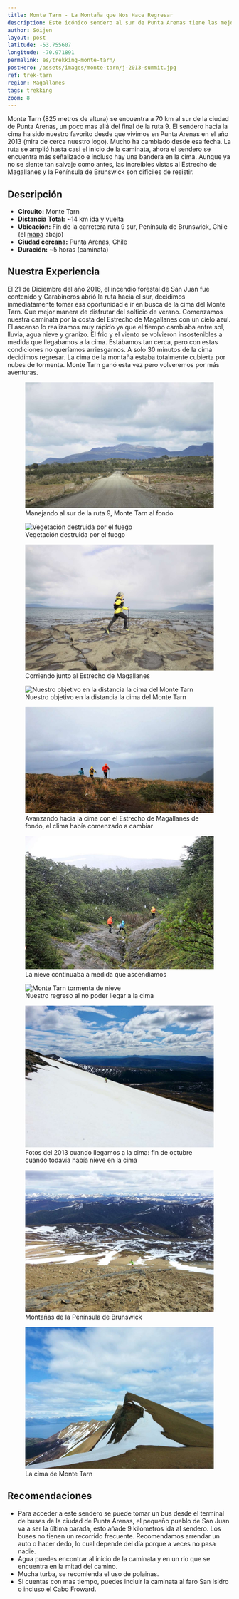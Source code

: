 ```yaml
---
title: Monte Tarn - La Montaña que Nos Hace Regresar
description: Este icónico sendero al sur de Punta Arenas tiene las mejores vistas al Estrecho de Magallanes y la Península de Brunswick.
author: Sóijen
layout: post
latitude: -53.755607
longitude: -70.971891
permalink: es/trekking-monte-tarn/
postHero: /assets/images/monte-tarn/j-2013-summit.jpg
ref: trek-tarn
region: Magallanes
tags: trekking
zoom: 8
---
```

Monte Tarn (825 metros de altura) se encuentra a 70 km al sur de la ciudad de Punta Arenas, un poco mas allá del final de la ruta 9. El sendero hacia la cima ha sido nuestro favorito desde que vivimos en Punta Arenas en el año 2013 (mira de cerca nuestro logo). Mucho ha cambiado desde esa fecha. La ruta se amplió hasta casi el inicio de la caminata, ahora el sendero se encuentra más señalizado e incluso hay una bandera en la cima. Aunque ya no se siente tan salvaje como antes, las increíbles vistas al Estrecho de Magallanes y la Península de Brunswick son difíciles de resistir.

<h2>Descripción</h2>
<ul class="post-stats bullets">
  <li><strong>Circuito:</strong> Monte Tarn</li>
  <li><strong>Distancia Total:</strong> ~14 km ida y vuelta</li>
  <li><strong>Ubicación:</strong> Fin de la carretera ruta 9 sur, Península de Brunswick, Chile (el <a href="#map">mapa</a> abajo)</li>
  <li><strong>Ciudad cercana:</strong> Punta Arenas, Chile</li>
  <li><strong>Duración:</strong> ~5 horas (caminata)</li>
</ul>

<h2>Nuestra Experiencia</h2>
El 21 de Diciembre del año 2016, el incendio forestal de San Juan fue contenido y Carabineros abrió la ruta hacia el sur, decidimos inmediatamente tomar esa oportunidad e ir en busca de la cima del Monte Tarn. Que mejor manera de disfrutar del solticio de verano. Comenzamos nuestra caminata  por la costa del Estrecho de Magallanes con un cielo azul. El ascenso lo realizamos muy rápido ya que el tiempo cambiaba entre sol, lluvia, agua nieve y granizo. El frio y el viento se volvieron insostenibles a medida que llegabamos a la cima. Estábamos tan cerca, pero con estas condiciones no queríamos arriesgarnos. A solo 30 minutos de la cima decidimos regresar. La cima de la montaña estaba totalmente cubierta por nubes de tormenta. Monte Tarn ganó esta vez pero volveremos por más aventuras.

<figure class="figure">
  <img class="image" src="/assets/images/monte-tarn/road.jpg"
      alt="Manejando al sur de la ruta 9, Monte Tarn al fondo">
     <figcaption class="img-caption">Manejando al sur de la ruta 9, Monte Tarn al fondo</figcaption>
</figure>
<figure class="figure">
  <img class="image" src="/assets/images/monte-tarn/fire.jpg"
      alt="Vegetación destruida por el fuego">
     <figcaption class="img-caption">Vegetación destruida por el fuego</figcaption>
</figure>
<figure class="figure">
  <img class="image" src="/assets/images/monte-tarn/j-estrecho.jpg"
      alt="Corriendo junto al Estrecho de Magallanes">
     <figcaption class="img-caption">Corriendo junto al Estrecho de Magallanes</figcaption>
</figure>
<figure class="figure">
  <img class="image" src="/assets/images/monte-tarn/monte-tarn.jpg"
      alt="Nuestro objetivo en la distancia la cima del Monte Tarn">
     <figcaption class="img-caption">Nuestro objetivo en la distancia la cima del Monte Tarn</figcaption>
</figure>
<figure class="figure">
  <img class="image" src="/assets/images/monte-tarn/j-h-e-estrecho.jpg"
      alt="Trekking Monte Tarn with Magellan Strait">
     <figcaption class="img-caption">Avanzando hacia la cima con el Estrecho de Magallanes de fondo, el clima había comenzado a cambiar</figcaption>
</figure>
<figure class="figure">
  <img class="image" src="/assets/images/monte-tarn/j-h-e-storm.jpg"
      alt="Monte Tarn tormenta de nieve">
     <figcaption class="img-caption">La nieve continuaba a medida que ascendiamos</figcaption>
</figure>
<figure class="figure">
  <img class="image" src="/assets/images/monte-tarn/storm-descent.jpg"
      alt="Monte Tarn tormenta de nieve">
     <figcaption class="img-caption">Nuestro regreso al no poder llegar a la cima</figcaption>
</figure>
<figure class="figure">
  <img class="image" src="/assets/images/monte-tarn/j-2013-snow.jpg"
      alt="Monte Tarne cumbre">
     <figcaption class="img-caption">Fotos del 2013 cuando llegamos a la cima: fin de octubre cuando todavía había nieve en la cima</figcaption>
</figure>
<figure class="figure">
  <img class="image" src="/assets/images/monte-tarn/j-2013-mountains.jpg"
      alt="Montañas de la Península de Brunswick">
     <figcaption class="img-caption">Montañas de la Península de Brunswick</figcaption>
</figure>
<figure class="figure">
  <img class="image" src="/assets/images/monte-tarn/e-2013-summit.jpg"
      alt="La cima de Monte Tarn">
     <figcaption class="img-caption">La cima de Monte Tarn</figcaption>
</figure>

<h2>Recomendaciones</h2>
<ul class="bullets">
<li>Para acceder a este sendero se puede tomar un bus desde el terminal de buses de la ciudad de Punta Arenas, el pequeño pueblo de San Juan va a ser la última parada,  esto añade 9 kilometros ida al sendero. Los buses no tienen un recorrido frecuente. Recomendamos arrendar un auto o hacer dedo, lo cual depende del día porque a veces no pasa nadie.</li>
<li>Agua puedes encontrar al inicio de la caminata y en un rio que se encuentra en la mitad del camino.</li>
<li>Mucha turba, se recomienda el uso de polainas.</li>
<li>Si cuentas con mas tiempo, puedes incluir la caminata al faro San Isidro o incluso el Cabo Froward.</li>
</ul>
